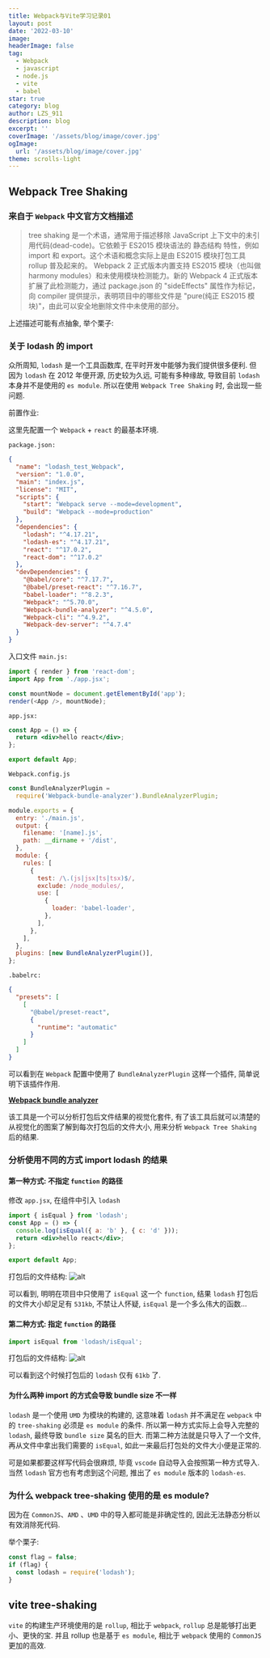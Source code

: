 ```yaml
---
title: Webpack与Vite学习记录01
layout: post
date: '2022-03-10'
image:
headerImage: false
tag:
  - Webpack
  - javascript
  - node.js
  - vite
  - babel
star: true
category: blog
author: LZS_911
description: blog
excerpt: ''
coverImage: '/assets/blog/image/cover.jpg'
ogImage:
  url: '/assets/blog/image/cover.jpg'
theme: scrolls-light  
---
```


## Webpack Tree Shaking

### 来自于 `Webpack` 中文官方文档描述

> tree shaking 是一个术语，通常用于描述移除 JavaScript 上下文中的未引用代码(dead-code)。它依赖于 ES2015 模块语法的 静态结构 特性，例如 import 和 export。这个术语和概念实际上是由 ES2015 模块打包工具 rollup 普及起来的。
> Webpack 2 正式版本内置支持 ES2015 模块（也叫做 harmony modules）和未使用模块检测能力。新的 Webpack 4 正式版本扩展了此检测能力，通过 package.json 的 "sideEffects" 属性作为标记，向 compiler 提供提示，表明项目中的哪些文件是 "pure(纯正 ES2015 模块)"，由此可以安全地删除文件中未使用的部分。

上述描述可能有点抽象, 举个栗子:

### 关于 lodash 的 import

众所周知, `lodash` 是一个工具函数库, 在平时开发中能够为我们提供很多便利. 但因为 `lodash` 在 2012 年便开源, 历史较为久远, 可能有多种缘故, 导致目前 `lodash` 本身并不是使用的 `es module`. 所以在使用 `Webpack Tree Shaking` 时, 会出现一些问题.

前置作业:

这里先配置一个 `Webpack` + `react` 的最基本环境.

`package.json:`

```json
{
  "name": "lodash_test_Webpack",
  "version": "1.0.0",
  "main": "index.js",
  "license": "MIT",
  "scripts": {
    "start": "Webpack serve --mode=development",
    "build": "Webpack --mode=production"
  },
  "dependencies": {
    "lodash": "^4.17.21",
    "lodash-es": "^4.17.21",
    "react": "^17.0.2",
    "react-dom": "^17.0.2"
  },
  "devDependencies": {
    "@babel/core": "^7.17.7",
    "@babel/preset-react": "^7.16.7",
    "babel-loader": "^8.2.3",
    "Webpack": "^5.70.0",
    "Webpack-bundle-analyzer": "^4.5.0",
    "Webpack-cli": "^4.9.2",
    "Webpack-dev-server": "^4.7.4"
  }
}
```

入口文件 `main.js:`

```javascript
import { render } from 'react-dom';
import App from './app.jsx';

const mountNode = document.getElementById('app');
render(<App />, mountNode);
```

`app.jsx:`

```jsx
const App = () => {
  return <div>hello react</div>;
};

export default App;
```

`Webpack.config.js`

```javascript
const BundleAnalyzerPlugin =
  require('Webpack-bundle-analyzer').BundleAnalyzerPlugin;

module.exports = {
  entry: './main.js',
  output: {
    filename: '[name].js',
    path: __dirname + '/dist',
  },
  module: {
    rules: [
      {
        test: /\.(js|jsx|ts|tsx)$/,
        exclude: /node_modules/,
        use: [
          {
            loader: 'babel-loader',
          },
        ],
      },
    ],
  },
  plugins: [new BundleAnalyzerPlugin()],
};
```

`.babelrc:`

```json
{
  "presets": [
    [
      "@babel/preset-react",
      {
        "runtime": "automatic"
      }
    ]
  ]
}
```

可以看到在 `Webpack` 配置中使用了 `BundleAnalyzerPlugin` 这样一个插件, 简单说明下该插件作用.

**[Webpack bundle analyzer](https://www.npmtrends.com/Webpack-bundle-analyzer)**

该工具是一个可以分析打包后文件结果的视觉化套件, 有了该工具后就可以清楚的从视觉化的图案了解到每次打包后的文件大小, 用来分析 `Webpack Tree Shaking` 后的结果.

### 分析使用不同的方式 import lodash 的结果

#### 第一种方式: 不指定 `function` 的路径

修改 `app.jsx`, 在组件中引入 `lodash`

```jsx
import { isEqual } from 'lodash';
const App = () => {
  console.log(isEqual({ a: 'b' }, { c: 'd' }));
  return <div>hello react</div>;
};

export default App;
```

打包后的文件结构:
![alt](../assets/images/webpack-build-result-size/webpack_build_result_1.png)

可以看到, 明明在项目中只使用了 `isEqual` 这一个 `function`, 结果 `lodash` 打包后的文件大小却足足有 `531kb`, 不禁让人怀疑, `isEqual` 是一个多么伟大的函数...

#### 第二种方式: 指定 `function` 的路径

```jsx
import isEqual from 'lodash/isEqual';
```

打包后的文件结构:
![alt](../assets/images/webpack-build-result-size/webpack_build_result_2.png)

可以看到这个时候打包后的 `lodash` 仅有 `61kb` 了.

#### 为什么两种 import 的方式会导致 bundle size 不一样

`lodash` 是一个使用 `UMD` 为模块的构建的, 这意味着 `lodash` 并不满足在 `webpack` 中的 `tree-shaking` 必须是 `es module` 的条件. 所以第一种方式实际上会导入完整的 `lodash`, 最终导致 `bundle size` 莫名的巨大. 而第二种方法就是只导入了一个文件, 再从文件中拿出我们需要的 `isEqual`, 如此一来最后打包处的文件大小便是正常的.

可是如果都要这样写代码会很麻烦, 毕竟 `vscode` 自动导入会按照第一种方式导入. 当然 `lodash` 官方也有考虑到这个问题, 推出了 `es module` 版本的 `lodash-es`.

### 为什么 webpack tree-shaking 使用的是 es module?

因为在 `CommonJS`、`AMD` 、`UMD` 中的导入都可能是非确定性的, 因此无法静态分析以有效消除死代码.

举个栗子:

```javascript
const flag = false;
if (flag) {
  const lodash = require('lodash');
}
```

## vite tree-shaking

`vite` 的构建生产环境使用的是 `rollup`, 相比于 `webpack`, `rollup` 总是能够打出更小、更快的宝. 并且 rollup 也是基于 `es module`, 相比于 `webpack` 使用的 `CommonJS` 更加的高效.
